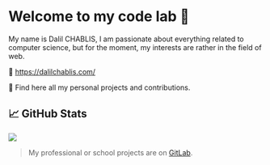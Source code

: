 # Welcome to my code lab 👋

My name is Dalil CHABLIS, I am passionate about everything related to computer science, but for the moment, my interests are rather in the field of web.

🔗 https://dalilchablis.com/

📍  Find here all my personal projects and contributions.

## &#x1f4c8; GitHub Stats

<a href="https://github.com/anuraghazra/github-readme-stats">
  <img align="center" src="https://github-readme-stats.vercel.app/api?username=dalil01&count_private=true&show_icons=true&include_all_commits=true&hide_border=true&hide_title=true" />
</a>

>

> My professional or school projects are on <a href="https://gitlab.com/dalil01" target="_blank">GitLab</a>.
